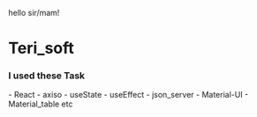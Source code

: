 hello sir/mam!


<h1> Teri_soft</h1>

<h3>I used these Task</h3>
- React
- axiso
- useState
- useEffect
- json_server
- Material-UI
- Material_table etc


